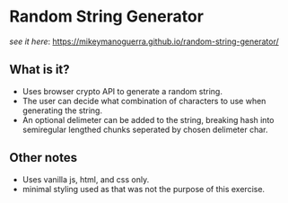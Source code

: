 # Random String Generator

_see it here_: https://mikeymanoguerra.github.io/random-string-generator/

## What is it? 

- Uses browser crypto API to generate a random string.
- The user can decide what combination of characters to use when generating the string.
- An optional delimeter can be added to the string, breaking hash into semiregular lengthed chunks seperated by chosen delimeter char.

## Other notes
- Uses vanilla js, html, and css only.
- minimal styling used as that was not the purpose of this exercise.
